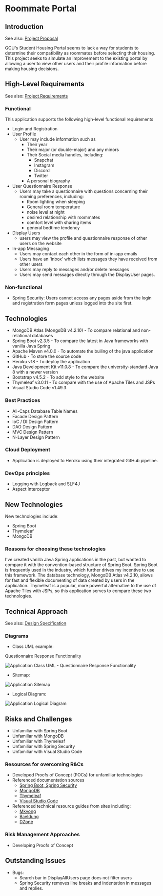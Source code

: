 # Roommate Portal


## Introduction

See also: [Project Proposal](documents/CST-451%20Capstone%20Project%20Proposal.docx)

GCU's Student Housing Portal seems to lack a way for students to determine their compatibility as roommates before selecting their housing. This project seeks to simulate an improvement to the existing portal by allowing a user to view other users and their profile information before making housing decisions.

## High-Level Requirements

See also: [Project Requirements](documents/project_requirements.docx)

### Functional
This application supports the following high-level functional requirements
 - Login and Registration
 - User Profile
   - User may include information such as
     - Their year
     - Their major (or double-major) and any minors
     - Their Social media handles, including:
       - Snapchat
       - Instagram
       - Discord
       - Twitter
     - A personal biography 
 - User Questionnaire Response
   - Users may take a questionnaire with questions concerning their rooming preferences, including:
     - Room lighting when sleeping
     - General room temperature
     - noise level at night
     - desired relationship with roommates
     - comfort level with sharing items
     - general bedtime tendency
 - Display Users
   - users may view the profile and questionnaire response of other users on the website
 - In-app Messaging
   - Users may contact each other in the form of in-app emails
   - Users have an 'inbox' which lists messages they have received from other users
   - Users may reply to messages and/or delete messages 
   - Users may send messages directly through the DisplayUser pages. 

### Non-functional
 - Spring Security: Users cannot access any pages aside from the login and registration form pages unless logged into the site first.

## Technologies

- MongoDB Atlas (MongoDB v4.2.10) - To compare relational and non-relational databases
- Spring Boot v2.3.5 - To compare the latest in Java frameworks with vanilla Java Spring
- Apache Maven v4.0.0 - To automate the builing of the java application
- GitHub - To store the source code
- Heroku v18 - To deploy the application
- Java Development Kit v11.0.8 - To compare the university-standard Java 8 with a newer version
- Bootstrap v4.5.2 - To add style to the website
- Thymeleaf v3.0.11 - To compare with the use of Apache Tiles and JSPs
- Visual Studio Code v1.49.3


### Best Practices
- All-Caps Database Table Names
- Facade Design Pattern
- IoC / DI Design Pattern
- DAO Design Pattern
- MVC Design Pattern
- N-Layer Design Pattern

### Cloud Deployment
- Application is deployed to Heroku using their integrated GitHub pipeline.

### DevOps principles
- Logging with Logback and SLF4J
- Aspect Interceptor

## New Technologies

New technologies include:
- Spring Boot
- Thymeleaf
- MongoDB

### Reasons for choosing these technologies
I've created vanilla Java Spring applications in the past, but wanted to compare it with the convention-based structure of Spring Boot. Spring Boot is frequently used in the industry, which further drives my incentive to use this framework. The database technology, MongoDB Atlas v4.2.10, allows for fast and flexible documenting of data created by users in the application. Thymeleaf is a popular, more powerful alternative to the use of Apache Tiles with JSPs, so this application serves to compare these two technologies.

## Technical Approach

See also: [Design Specification](documents/CST-451%20Project%20Design%20Submission.docx)

### Diagrams

- Class UML example:

Questionnaire Response Functionality

![Application Class UML - Questionnaire Response Functionality](diagrams/classUML-QuestionnaireResponse%20Functionality.png)


- Sitemap:

![Application Sitemap](diagrams/site_map.png)


- Logical Diagram:

![Application Logical Diagram](diagrams/project_proposal_block_diagram.png)


## Risks and Challenges

- Unfamiliar with Spring Boot
- Unfamiliar with MongoDB
- Unfamiliar with Thymeleaf
- Unfamiliar with Spring Security
- Unfamiliar with Visual Studio Code

### Resources for overcoming R&Cs
- Developed Proofs of Concept (POCs) for unfamiliar technologies
- Referenced documentation sources
  - [Spring Boot, Spring Security](https://spring.io/guides)
  - [MongoDB](https://docs.mongodb.com/manual/)
  - [Thymeleaf](https://www.thymeleaf.org/documentation.html)
  - [Visual Studio Code](code.visualstudio.com/docs)
- Referenced technical resource guides from sites including:
  - [Mkyong](https://mkyong.com/)
  - [Baeldung](https://www.baeldung.com/)
  - [DZone](https://dzone.com/)

### Risk Management Approaches
- Developing Proofs of Concept

## Outstanding Issues
- Bugs:
  - Search bar in DisplayAllUsers page does not filter users
  - Spring Security removes line breaks and indentation in messages and replies.

